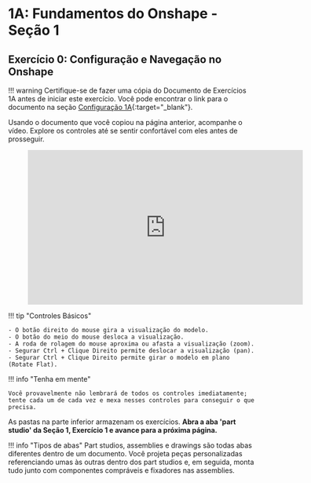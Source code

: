 # 1A: Fundamentos do Onshape - Seção 1

## Exercício 0: Configuração e Navegação no Onshape

!!! warning
    Certifique-se de fazer uma cópia do Documento de Exercícios 1A antes de iniciar este exercício. Você pode encontrar o link para o documento na seção [Configuração 1A](/learning-course/stage1/1A/section1-setup/){:target="_blank"}.

Usando o documento que você copiou na página anterior, acompanhe o vídeo. Explore os controles até se sentir confortável com eles antes de prosseguir.


<figure>
    <iframe src="https://www.youtube.com/embed/45Vkal4VDkE" width="560" height="315" frameborder="0" allowfullscreen></iframe>
</figure>

!!! tip "Controles Básicos"

    - O botão direito do mouse gira a visualização do modelo.
    - O botão do meio do mouse desloca a visualização.
    - A roda de rolagem do mouse aproxima ou afasta a visualização (zoom).
    - Segurar Ctrl + Clique Direito permite deslocar a visualização (pan).
    - Segurar Ctrl + Clique Direito permite girar o modelo em plano (Rotate Flat).

!!! info "Tenha em mente"

    Você provavelmente não lembrará de todos os controles imediatamente; tente cada um de cada vez e mexa nesses controles para conseguir o que precisa.

As pastas na parte inferior armazenam os exercícios. **Abra a aba 'part studio' da Seção 1, Exercício 1 e avance para a próxima página.**

!!! info "Tipos de abas"
    Part studios, assemblies e drawings são todas abas diferentes dentro de um documento. Você projeta peças personalizadas referenciando umas às outras dentro dos part studios e, em seguida, monta tudo junto com componentes compráveis e fixadores nas assemblies.

<br>
